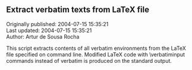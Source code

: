 ## Extract verbatim texts from LaTeX file  
Originally published: 2004-07-15 15:35:21  
Last updated: 2004-07-15 15:35:21  
Author: Artur de Sousa Rocha  
  
This script extracts contents of all verbatim environments from the LaTeX file specified on command line. Modified LaTeX code with \\verbatiminput commands instead of verbatim is produced on the standard output.